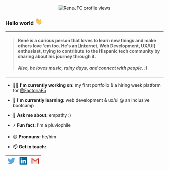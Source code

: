 <p align="center">
  <img src="https://komarev.com/ghpvc/?username=renejfc" alt="ReneJFC profile views" />
</p>

### Hello world <img src="https://github.com/renejfc/renejfc/blob/master/assets/hi.gif" width="24px">
----
> #### René is a curious person that loves to learn new things and make others love 'em too. He's an [Internet, Web Development, UX/UI] enthusiast, trying to contribute to the Hispanic tech community by sharing about his journey through it.
> ##### Also, he loves music, rainy days, and connect with people. :)
----
- 👨‍💻 **I'm currently working on:** my first portfolio & a hiring week platform for [@FactoriaF5](http://www.factoriaf5.org/)

- 🌱 **I'm currently learning:** web development & ux/ui @ an inclusive bootcamp

- 💬 **Ask me about:** empathy :)

- ⚡ **Fun fact:** I'm a pluviophile

- 😄 **Pronouns:** he/him

<!-- - 🎨 All of my projects are available at: [(work in progress)](https://renejfc.github.io/) -->

- 📫 **Get in touch:** 

|  [<img src="https://github.com/renejfc/renejfc/blob/master/assets/twitter.svg" alt="Twitter Logo" width="24">](https://twitter.com/ReneJFC_) |  [<img src="https://github.com/renejfc/renejfc/blob/master/assets/linkedin.svg" alt="Linkedin Logo" width="24">](https://linkedin.com/in/ReneJFC) |  [<img src="https://github.com/renejfc/renejfc/blob/master/assets/gmail.svg" alt="Gmail Logo" width="24">](hola@renejfc.dev)
|---|---|---|
